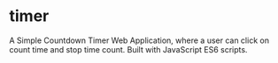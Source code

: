 # timer


A Simple Countdown Timer Web Application, where a user can click on count time and stop time count. Built with JavaScript ES6 scripts. 
